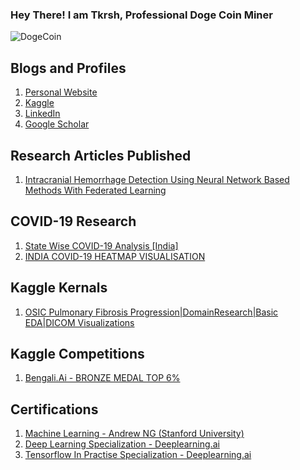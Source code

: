 ### Hey There! I am Tkrsh, Professional Doge Coin Miner

![DogeCoin](https://github.com/tkrsh/tkrsh/blob/master/dogecoin.gif)

## Blogs and Profiles

1) [Personal Website](https:www.tkrsh.com)       
2) [Kaggle](https://www.kaggle.com/tkrsh09)
3) [LinkedIn](https://www.linkedin.com/in/utkarsh-srivastava-tkrsh/)     
4) [Google Scholar](https://scholar.google.com/citations?user=tjpx5GIAAAAJ&hl=en)

## Research Articles Published 

 1) [Intracranial Hemorrhage Detection Using Neural Network Based Methods With Federated Learning](https://arxiv.org/abs/2005.08644)


## COVID-19 Research 

 1) [State Wise COVID-19 Analysis [India]](https://www.linkedin.com/pulse/state-wise-covid-19-daily-cases-analysis-india-chandra-srivastava)
 2) [INDIA COVID-19 HEATMAP VISUALISATION](https://www.linkedin.com/posts/utkarsh-srivastava-tkrsh_covid19-visualization-datascience-activity-6659794807977844736-b0b2)
## Kaggle Kernals

 1) [OSIC Pulmonary Fibrosis Progression|DomainResearch|Basic EDA|DICOM Visualizations](https://www.kaggle.com/tkrsh09/domain-research-basic-eda-dicom-visualization)
## Kaggle Competitions  

  1) [Bengali.Ai - BRONZE MEDAL TOP 6%](https://www.kaggle.com/tkrsh09)


## Certifications 

 
 1) [Machine Learning - Andrew NG (Stanford University)](https://coursera.org/share/4587ec1bd1e05a5a5c52152813ef2908)
 2) [Deep Learning Specialization - Deeplearning.ai](https://coursera.org/share/a462a35952ad2bd5ffe805752a4ed812)
 3) [Tensorflow In Practise Specialization - Deeplearning.ai](https://coursera.org/share/07f6a14171e7324b4d289f92ec39ba7a)
 
 

